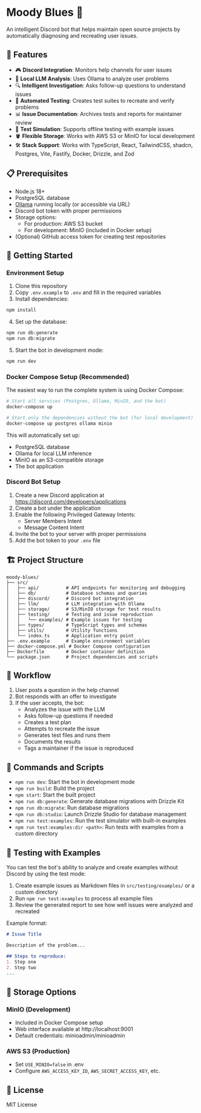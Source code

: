 # Moody Blues 🤖

An intelligent Discord bot that helps maintain open source projects by automatically diagnosing and recreating user issues.

## 🌟 Features

- 🎮 **Discord Integration**: Monitors help channels for user issues
- 🧠 **Local LLM Analysis**: Uses Ollama to analyze user problems
- 🔍 **Intelligent Investigation**: Asks follow-up questions to understand issues
- 🧪 **Automated Testing**: Creates test suites to recreate and verify problems
- 📊 **Issue Documentation**: Archives tests and reports for maintainer review
- 🧮 **Test Simulation**: Supports offline testing with example issues
- 🪣 **Flexible Storage**: Works with AWS S3 or MinIO for local development
- 🛠️ **Stack Support**: Works with TypeScript, React, TailwindCSS, shadcn, Postgres, Vite, Fastify, Docker, Drizzle, and Zod

## 📋 Prerequisites

- Node.js 18+
- PostgreSQL database
- [Ollama](https://ollama.ai/) running locally (or accessible via URL)
- Discord bot token with proper permissions
- Storage options:
  - For production: AWS S3 bucket
  - For development: MinIO (included in Docker setup)
- (Optional) GitHub access token for creating test repositories

## 🚀 Getting Started

### Environment Setup

1. Clone this repository
2. Copy `.env.example` to `.env` and fill in the required variables
3. Install dependencies:

```bash
npm install
```

4. Set up the database:

```bash
npm run db:generate
npm run db:migrate
```

5. Start the bot in development mode:

```bash
npm run dev
```

### Docker Compose Setup (Recommended)

The easiest way to run the complete system is using Docker Compose:

```bash
# Start all services (Postgres, Ollama, MinIO, and the bot)
docker-compose up

# Start only the dependencies without the bot (for local development)
docker-compose up postgres ollama minio
```

This will automatically set up:
- PostgreSQL database
- Ollama for local LLM inference
- MinIO as an S3-compatible storage
- The bot application

### Discord Bot Setup

1. Create a new Discord application at https://discord.com/developers/applications
2. Create a bot under the application
3. Enable the following Privileged Gateway Intents:
   - Server Members Intent
   - Message Content Intent
4. Invite the bot to your server with proper permissions
5. Add the bot token to your `.env` file

## 🏗️ Project Structure

```
moody-blues/
├── src/
│   ├── api/          # API endpoints for monitoring and debugging
│   ├── db/           # Database schemas and queries
│   ├── discord/      # Discord bot integration
│   ├── llm/          # LLM integration with Ollama
│   ├── storage/      # S3/MinIO storage for test results
│   ├── testing/      # Testing and issue reproduction
│   │   └── examples/ # Example issues for testing
│   ├── types/        # TypeScript types and schemas
│   ├── utils/        # Utility functions
│   └── index.ts      # Application entry point
├── .env.example      # Example environment variables
├── docker-compose.yml # Docker Compose configuration
├── Dockerfile        # Docker container definition
└── package.json      # Project dependencies and scripts
```

## 🔄 Workflow

1. User posts a question in the help channel
2. Bot responds with an offer to investigate
3. If the user accepts, the bot:
   - Analyzes the issue with the LLM
   - Asks follow-up questions if needed
   - Creates a test plan
   - Attempts to recreate the issue
   - Generates test files and runs them
   - Documents the results
   - Tags a maintainer if the issue is reproduced

## 🧰 Commands and Scripts

- `npm run dev`: Start the bot in development mode
- `npm run build`: Build the project
- `npm start`: Start the built project
- `npm run db:generate`: Generate database migrations with Drizzle Kit
- `npm run db:migrate`: Run database migrations
- `npm run db:studio`: Launch Drizzle Studio for database management
- `npm run test:examples`: Run the test simulator with built-in examples
- `npm run test:examples:dir <path>`: Run tests with examples from a custom directory

## 🧪 Testing with Examples

You can test the bot's ability to analyze and create examples without Discord by using the test mode:

1. Create example issues as Markdown files in `src/testing/examples/` or a custom directory
2. Run `npm run test:examples` to process all example files
3. Review the generated report to see how well issues were analyzed and recreated

Example format:
```markdown
# Issue Title

Description of the problem...

## Steps to reproduce:
1. Step one
2. Step two
...
```

## 💾 Storage Options

### MinIO (Development)
- Included in Docker Compose setup
- Web interface available at http://localhost:9001
- Default credentials: minioadmin/minioadmin

### AWS S3 (Production)
- Set `USE_MINIO=false` in .env
- Configure `AWS_ACCESS_KEY_ID`, `AWS_SECRET_ACCESS_KEY`, etc.

## 📝 License

MIT License